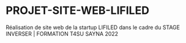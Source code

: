 # PROJET-SITE-WEB-LIFILED
Réalisation de site web de la startup LIFILED dans le cadre du STAGE INVERSER | FORMATION T4SU SAYNA 2022
